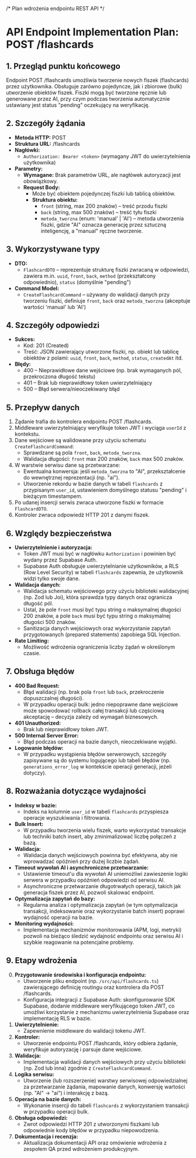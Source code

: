 /* Plan wdrożenia endpointu REST API */

# API Endpoint Implementation Plan: POST /flashcards

## 1. Przegląd punktu końcowego
Endpoint POST /flashcards umożliwia tworzenie nowych fiszek (flashcards) przez użytkownika. Obsługuje zarówno pojedyncze, jak i zbiorowe (bulk) utworzenie obiektów fiszek. Fiszki mogą być tworzone ręcznie lub generowane przez AI, przy czym podczas tworzenia automatycznie ustawiany jest status "pending" oczekujący na weryfikację.

## 2. Szczegóły żądania
- **Metoda HTTP:** POST
- **Struktura URL:** /flashcards
- **Nagłówki:**
  - `Authorization: Bearer <token>` (wymagany JWT do uwierzytelnienia użytkownika)
- **Parametry:**
  - **Wymagane:** Brak parametrów URL, ale nagłówek autoryzacji jest obowiązkowy.
  - **Request Body:**
    - Może być obiektem pojedynczej fiszki lub tablicą obiektów.
    - **Struktura obiektu:**
      - `front` (string, max 200 znaków) – treść przodu fiszki
      - `back` (string, max 500 znaków) – treść tyłu fiszki
      - `metoda_tworzna` (enum: 'manual' | 'AI') – metoda utworzenia fiszki, gdzie "AI" oznacza generację przez sztuczną inteligencję, a "manual" ręczne tworzenie.

## 3. Wykorzystywane typy
- **DTO:**
  - `FlashcardDTO` – reprezentuje strukturę fiszki zwracaną w odpowiedzi, zawiera m.in. `uuid`, `front`, `back`, `method` (przekształcony odpowiednio), `status` (domyślnie "pending")
- **Command Model:**
  - `CreateFlashcardCommand` – używany do walidacji danych przy tworzeniu fiszki, definiuje `front`, `back` oraz `metoda_tworzna` (akceptuje wartości 'manual' lub 'AI')

## 4. Szczegóły odpowiedzi
- **Sukces:**
  - Kod: 201 (Created)
  - Treść: JSON zawierający utworzone fiszki, np. obiekt lub tablicę obiektów z polami: `uuid`, `front`, `back`, `method`, `status`, `createdAt` itd.
- **Błędy:**
  - 400 – Nieprawidłowe dane wejściowe (np. brak wymaganych pól, przekroczona długość tekstu)
  - 401 – Brak lub nieprawidłowy token uwierzytelniający
  - 500 – Błąd serwera/nieoczekiwany błąd

## 5. Przepływ danych
1. Żądanie trafia do kontrolera endpointu POST /flashcards.
2. Middleware uwierzytelniający weryfikuje token JWT i wyciąga `userId` z kontekstu.
3. Dane wejściowe są walidowane przy użyciu schematu `CreateFlashcardCommand`:
   - Sprawdzane są pola `front`, `back`, `metoda_tworzna`.
   - Walidacja długości: `front` max 200 znaków, `back` max 500 znaków.
4. W warstwie serwisu dane są przetwarzane:
   - Ewentualna konwersja: jeśli `metoda_tworzna` to "AI", przekształcenie do wewnętrznej reprezentacji (np. "ai").
   - Utworzenie rekordu w bazie danych w tabeli `flashcards` z przypisanym `user_id`, ustawieniem domyślnego statusu "pending" i bieżącym timestampem.
5. Po udanej insercji serwis zwraca utworzone fiszki w formacie `FlashcardDTO`.
6. Kontroler zwraca odpowiedź HTTP 201 z danymi fiszek.

## 6. Względy bezpieczeństwa
- **Uwierzytelnienie i autoryzacja:**
  - Token JWT musi być w nagłówku `Authorization` i powinien być wydany przez Supabase Auth.
  - Supabase Auth obsługuje uwierzytelnianie użytkowników, a RLS (Row Level Security) w tabeli `flashcards` zapewnia, że użytkownik widzi tylko swoje dane.
- **Walidacja danych:**
  - Walidacja schematu wejściowego przy użyciu biblioteki walidacyjnej (np. Zod lub Joi), która sprawdza typy danych oraz ogranicza długość pól.
  - Ustal, że pole `front` musi być typu string o maksymalnej długości 200 znaków, a pole `back` musi być typu string o maksymalnej długości 500 znaków.
  - Sanitizacja danych wejściowych oraz wykorzystanie zapytań przygotowanych (prepared statements) zapobiega SQL Injection.
- **Rate Limiting:**
  - Możliwość wdrożenia ograniczenia liczby żądań w określonym czasie.

## 7. Obsługa błędów
- **400 Bad Request:**
  - Błąd walidacji (np. brak pola `front` lub `back`, przekroczenie dopuszczalnej długości).
  - W przypadku operacji bulk: jedno niepoprawne dane wejściowe może spowodować rollback całej transakcji lub częściową akceptację – decyzja zależy od wymagań biznesowych.
- **401 Unauthorized:**
  - Brak lub nieprawidłowy token JWT.
- **500 Internal Server Error:**
  - Błąd podczas operacji na bazie danych, nieoczekiwane wyjątki.
- **Logowanie błędów:**
  - W przypadku wystąpienia błędów serwerowych, szczegóły zapisywane są do systemu logującego lub tabeli błędów (np. `generations_error_log` w kontekście operacji generacji, jeżeli dotyczy).

## 8. Rozważania dotyczące wydajności
- **Indeksy w bazie:**
  - Indeks na kolumnie `user_id` w tabeli `flashcards` przyspiesza operacje wyszukiwania i filtrowania.
- **Bulk Insert:**
  - W przypadku tworzenia wielu fiszek, warto wykorzystać transakcje lub techniki batch insert, aby zminimalizować liczbę połączeń z bazą.
- **Walidacja:**
  - Walidacja danych wejściowych powinna być efektywna, aby nie wprowadzać opóźnień przy dużej liczbie żądań.
- **Timeout wywołań AI i asynchroniczne przetwarzanie:**
  - Ustawienie timeout'u dla wywołań AI uniemożliwi zawieszenie logiki serwera w przypadku opóźnień odpowiedzi od serwisu AI.
  - Asynchroniczne przetwarzanie długotrwałych operacji, takich jak generacja fiszek przez AI, pozwoli skalować endpoint.
- **Optymalizacja zapytań do bazy:**
  - Regularna analiza i optymalizacja zapytań (w tym optymalizacja transakcji, indeksowanie oraz wykorzystanie batch insert) poprawi wydajność operacji na bazie.
- **Monitoring wydajności:**
  - Implementacja mechanizmów monitorowania (APM, logi, metryki) pozwoli na bieżąco śledzić wydajność endpointu oraz serwisu AI i szybkie reagowanie na potencjalne problemy.

## 9. Etapy wdrożenia
0. **Przygotowanie środowiska i konfiguracja endpointu:**
   - Utworzenie pliku endpoint (np. `/src/api/flashcards.ts`) zawierającego definicję routingu oraz kontrolera dla POST /flashcards.
   - Konfiguracja integracji z Supabase Auth: skonfigurowanie SDK Supabase, dodanie middleware weryfikującego token JWT, co umożliwi korzystanie z mechanizmu uwierzytelnienia Supabase oraz implementację RLS w bazie.
1. **Uwierzytelnienie:**
   - Zapewnienie middleware do walidacji tokenu JWT.
2. **Kontroler:**
   - Utworzenie endpointu POST /flashcards, który odbiera żądanie, weryfikuje autoryzację i parsuje dane wejściowe.
3. **Walidacja:**
   - Implementacja walidacji danych wejściowych przy użyciu biblioteki (np. Zod lub inna) zgodnie z `CreateFlashcardCommand`.
4. **Logika serwisu:**
   - Utworzenie (lub rozszerzenie) warstwy serwisowej odpowiedzialnej za przetwarzanie żądania, mapowanie danych, konwersję wartości (np. "AI" -> "ai") i interakcję z bazą.
5. **Operacja na bazie danych:**
   - Wykonanie insercji do tabeli `flashcards` z wykorzystaniem transakcji w przypadku operacji bulk.
6. **Obsługa odpowiedzi:**
   - Zwrot odpowiedzi HTTP 201 z utworzonymi fiszkami lub odpowiednie kody błędów w przypadku niepowodzenia.
7. **Dokumentacja i recenzja:**
   - Aktualizacja dokumentacji API oraz omówienie wdrożenia z zespołem QA przed wdrożeniem produkcyjnym. 